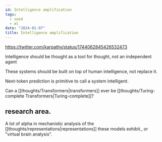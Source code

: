 ```yaml
---
id: Intelligence amplification
tags:
  - seed
  - ml
date: "2024-01-07"
title: Intelligence amplification
---
```

https://twitter.com/karpathy/status/1744062845426532473

Intelligence should be thought as a tool for thought, not an independent agent

These systems should be built on top of human intelligence, not replace it.

Next-token prediction is primitive to call a system intelligent.

Can a [[thoughts/Transformers|transformers]] ever be [[thoughts/Turing-complete Transformers|Turing-complete]]?

## research area.

A lot of alpha in mechanistic analysis of the [[thoughts/representations|representations]] these models exhibit., or "virtual brain analysis".
